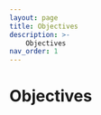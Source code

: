 ```yaml
---
layout: page
title: Objectives
description: >-
    Objectives
nav_order: 1
---
```


# Objectives
<!--

Any course with the phrase *Introduction to* in its title embodies both a curse and a blessing. The curse mostly stems form the overchoice stress experienced by the instructor when they sit down to design the syllabus and undertake the exercise of distilling the essence of a field. Inevitably, this exercise is always a form of self-inquiry.  Particularly for Digital Humanities, this choice-related stress can take on draconian proportions, as the field is often compared to a large, all-welcoming tent (hence our class logo).

Consequently, every *Introduction to Digital Humanities* course is distinct, with each instructor highlighting different aspects. This diversity is precisely what makes it exciting. For students, it presents a crow's nest view of the field, allowing them to survey the landscape and decide which areas they would like to explore further. For instructors, it is an opportunity to reflect on their own practice and to learn from their students' interests.

Our primary goal in this course is thus to provide an introduction, but this does not mean that we will not also acquire very specific knowledge. On a meta-level, our goals are to become adept at independently sourcing necessary information for Digital Humanities-related inquiries and to acquire a number of digital skills. This will be achieved through both theoretical understanding and critical reflection, as well as through interaction with datasets and the use of specific tools. The more concrete goals we have in mind are:

- Understanding the historical, theoretical, and methodological **context** of Digital Humanities as a field of study.
- Applying a range of digital **tools and approaches** to address research questions in the humanities.
- Assessing the **impact and implications** of digital technology on humanities disciplines.
- Engaging critically with the **ethical issues** raised by digital projects in the humanities.
- Developing and **presenting** a Digital Humanities project, demonstrating their understanding of the methodologies, tools, and theoretical perspectives studied in the course.
-->